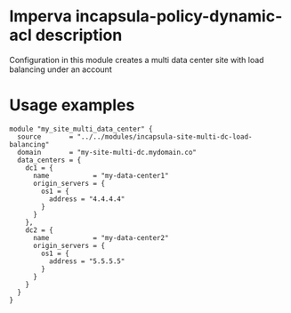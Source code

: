 # Imperva incapsula-policy-dynamic-acl description

Configuration in this module creates a multi data center site with load balancing under an account


# Usage examples

```hcl
module "my_site_multi_data_center" {
  source       = "../../modules/incapsula-site-multi-dc-load-balancing"
  domain       = "my-site-multi-dc.mydomain.co"
  data_centers = {
    dc1 = {
      name           = "my-data-center1"
      origin_servers = {
        os1 = {
          address = "4.4.4.4"
        }
      }
    },
    dc2 = {
      name           = "my-data-center2"
      origin_servers = {
        os1 = {
          address = "5.5.5.5"
        }
      }
    }
  }
}
